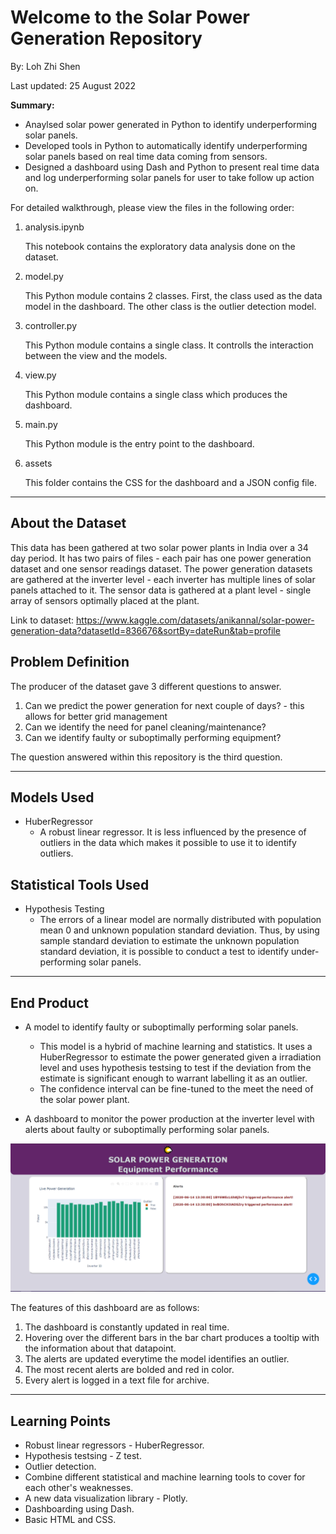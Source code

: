 # Welcome to the Solar Power Generation Repository

By: Loh Zhi Shen

Last updated: 25 August 2022

<strong>Summary:</strong>
* Anaylsed solar power generated in Python to identify underperforming solar panels.
* Developed tools in Python to automatically identify underperforming solar panels based on real time data coming from sensors.
* Designed a dashboard using Dash and Python to present real time data and log underperforming solar panels for user to take follow up action on.

For detailed walkthrough, please view the files in the following order:

1. analysis.ipynb

    This notebook contains the exploratory data analysis done on the dataset.

2. model.py
    
    This Python module contains 2 classes. First, the class used as the data model in the dashboard. The other class is the outlier detection model.

3. controller.py

    This Python module contains a single class. It controlls the interaction between the view and the models.

4. view.py

    This Python module contains a single class which produces the dashboard.

5. main.py

    This Python module is the entry point to the dashboard.

6. assets

    This folder contains the CSS for the dashboard and a JSON config file.

---

## <strong>About the Dataset</strong>

This data has been gathered at two solar power plants in India over a 34 day period. It has two pairs of files - each pair has one power generation dataset and one sensor readings dataset. The power generation datasets are gathered at the inverter level - each inverter has multiple lines of solar panels attached to it. The sensor data is gathered at a plant level - single array of sensors optimally placed at the plant.

Link to dataset: https://www.kaggle.com/datasets/anikannal/solar-power-generation-data?datasetId=836676&sortBy=dateRun&tab=profile

## <strong>Problem Definition</strong>

The producer of the dataset gave 3 different questions to answer.

1. Can we predict the power generation for next couple of days? - this allows for better grid management
2. Can we identify the need for panel cleaning/maintenance?
3. Can we identify faulty or suboptimally performing equipment?

The question answered within this repository is the third question. 

---

## <strong>Models Used</strong>

* HuberRegressor
    * A robust linear regressor. It is less influenced by the presence of outliers in the data which makes it possible to use it to identify outliers.

## <strong>Statistical Tools Used</strong>

* Hypothesis Testing
    * The errors of a linear model are normally distributed with population mean 0 and unknown population standard deviation. Thus, by using sample standard deviation to estimate the unknown population standard deviation, it is possible to conduct a test to identify under-performing solar panels.

---

## <strong>End Product</strong>

* A model to identify faulty or suboptimally performing solar panels.
    * This model is a hybrid of machine learning and statistics. It uses a HuberRegressor to estimate the power generated given a irradiation level and uses hypothesis testsing to test if the deviation from the estimate is significant enough to warrant labelling it as an outlier.
    * The confidence interval can be fine-tuned to the meet the need of the solar power plant.

* A dashboard to monitor the power production at the inverter level with alerts about faulty or suboptimally performing solar panels.

<img src = "assets/dashboard image.png" alt = "Image of dash bord" />

The features of this dashboard are as follows:

1. The dashboard is constantly updated in real time.
2. Hovering over the different bars in the bar chart produces a tooltip with the information about that datapoint.
3. The alerts are updated everytime the model identifies an outlier.
4. The most recent alerts are bolded and red in color.
5. Every alert is logged in a text file for archive.

---

## <strong>Learning Points</strong>

* Robust linear regressors - HuberRegressor.
* Hypothesis testsing - Z test.
* Outlier detection.
* Combine different statistical and machine learning tools to cover for each other's weaknesses.
* A new data visualization library - Plotly.
* Dashboarding using Dash.
* Basic HTML and CSS.